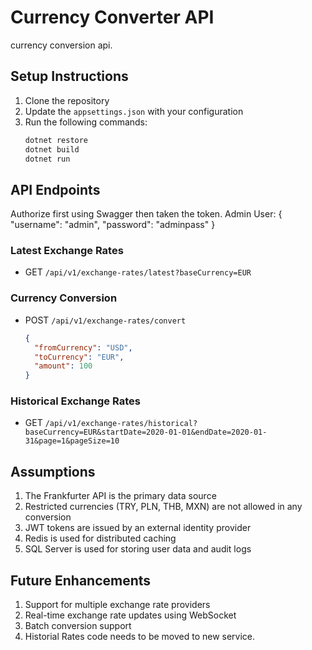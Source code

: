 # Currency Converter API

currency conversion api.

## Setup Instructions

1. Clone the repository
2. Update the `appsettings.json` with your configuration
3. Run the following commands:
   ```bash
   dotnet restore
   dotnet build
   dotnet run
   ```

## API Endpoints

Authorize first using Swagger then taken the token.
Admin User: { "username": "admin", "password": "adminpass" }

### Latest Exchange Rates
- GET `/api/v1/exchange-rates/latest?baseCurrency=EUR`

### Currency Conversion
- POST `/api/v1/exchange-rates/convert`
  ```json
  {
    "fromCurrency": "USD",
    "toCurrency": "EUR",
    "amount": 100
  }
  ```

### Historical Exchange Rates
- GET `/api/v1/exchange-rates/historical?baseCurrency=EUR&startDate=2020-01-01&endDate=2020-01-31&page=1&pageSize=10`

## Assumptions

1. The Frankfurter API is the primary data source
2. Restricted currencies (TRY, PLN, THB, MXN) are not allowed in any conversion
3. JWT tokens are issued by an external identity provider
4. Redis is used for distributed caching
5. SQL Server is used for storing user data and audit logs

## Future Enhancements

1. Support for multiple exchange rate providers
2. Real-time exchange rate updates using WebSocket
3. Batch conversion support
4. Historial Rates code needs to be moved to new service.